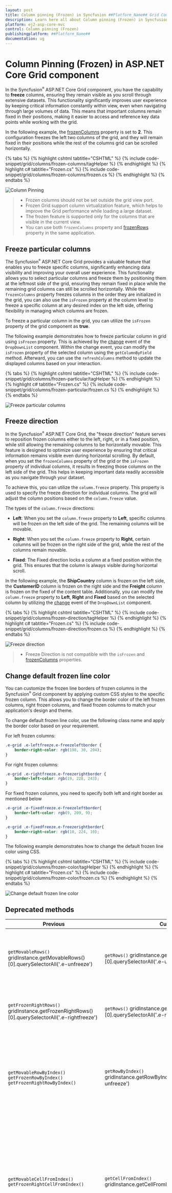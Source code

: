 ```yaml
---
layout: post
title: Column pinning (Frozen) in Syncfusion ##Platform_Name## Grid Component
description: Learn here all about Column pinning (Frozen) in Syncfusion ##Platform_Name## Grid component of Syncfusion Essential JS 2 and more.
platform: ej2-asp-core-mvc
control: Column pinning (Frozen)
publishingplatform: ##Platform_Name##
documentation: ug
---
```


# Column Pinning (Frozen) in ASP.NET Core Grid component

In the Syncfusion<sup style="font-size:70%">&reg;</sup> ASP.NET Core Grid component, you have the capability to **freeze** columns, ensuring they remain visible as you scroll through extensive datasets. This functionality significantly improves user experience by keeping critical information constantly within view, even when navigating through large volumes of data. This means that important columns remain fixed in their positions, making it easier to access and reference key data points while working with the grid.

In the following example, the [frozenColumns](https://help.syncfusion.com/cr/aspnetcore-js2/syncfusion.ej2.grids.grid.html#Syncfusion_EJ2_Grids_Grid_FrozenColumns) property is set to **2**. This configuration freezes the left two columns of the grid, and they will remain fixed in their positions while the rest of the columns grid can be scrolled horizontally.

{% tabs %}
{% highlight cshtml tabtitle="CSHTML" %}
{% include code-snippet/grid/columns/frozen-columns/tagHelper %}
{% endhighlight %}
{% highlight c# tabtitle="Frozen.cs" %}
{% include code-snippet/grid/columns/frozen-columns/frozen.cs %}
{% endhighlight %}
{% endtabs %}

![Column Pinning](../images/column-chooser/frozon.png)

> * Frozen columns should not be set outside the grid view port.
> * Frozen Grid support column virtualization feature, which helps to improve the Grid performance while loading a large dataset.
> * The frozen feature is supported only for the columns that are visible in the current view.
> * You can use both `frozenColumns` property and [frozenRows](https://help.syncfusion.com/cr/aspnetcore-js2/syncfusion.ej2.grids.grid.html#Syncfusion_EJ2_Grids_Grid_FrozenRows) property in the same application.

## Freeze particular columns

The Syncfusion<sup style="font-size:70%">&reg;</sup> ASP.NET Core Grid provides a valuable feature that enables you to freeze specific columns, significantly enhancing data visibility and improving your overall user experience. This functionality allows you to select particular columns and freeze them by positioning them at the leftmost side of the grid, ensuring they remain fixed in place while the remaining grid columns can still be scrolled horizontally. While the `frozenColumns` property freezes columns in the order they are initialized in the grid, you can also use the `isFrozen` property at the column level to freeze a specific column at any desired index on the left side, offering flexibility in managing which columns are frozen.

To freeze a particular column in the grid, you can utilize the `isFrozen` property of the grid component as **true**.

The following example demonstrates how to freeze particular column in grid using `isFrozen` property. This is achieved by the [change](https://help.syncfusion.com/cr/aspnetcore-js2/Syncfusion.EJ2.DropDowns.DropDownList.html#Syncfusion_EJ2_DropDowns_DropDownList_Change) event of the `DropDownList` component. Within the change event, you can modify the `isFrozen` property of the selected column using the `getColumnByField` method. Afterward, you can use the `refreshColumns` method to update the displayed columns based on your interaction.

{% tabs %}
{% highlight cshtml tabtitle="CSHTML" %}
{% include code-snippet/grid/columns/frozen-particular/tagHelper %}
{% endhighlight %}
{% highlight c# tabtitle="Frozen.cs" %}
{% include code-snippet/grid/columns/frozen-particular/frozen.cs %}
{% endhighlight %}
{% endtabs %}

![Freeze particular columns](../images/column-chooser/frozon-particular.png)

## Freeze direction

In the Syncfusion<sup style="font-size:70%">&reg;</sup> ASP.NET Core Grid, the "freeze direction" feature serves to reposition frozen columns either to the left, right, or in a fixed position, while still allowing the remaining columns to be horizontally movable. This feature is designed to optimize user experience by ensuring that critical information remains visible even during horizontal scrolling. By default, when you set the `frozenColumns` property of the grid or the `isFrozen` property of individual columns, it results in freezing those columns on the left side of the grid. This helps in keeping important data readily accessible as you navigate through your dataset.

To achieve this, you can utilize the `column.freeze` property. This property is used to specify the freeze direction for individual columns. The grid will adjust the column positions based on the `column.freeze` value.

The types of the `column.freeze` directions:

* **Left**: When you set the `column.freeze` property to **Left**, specific columns will be frozen on the left side of the grid. The remaining columns will be movable.

* **Right**: When you set the `column.freeze` property to **Right**, certain columns will be frozen on the right side of the grid, while the rest of the columns remain movable.

* **Fixed**: The Fixed direction locks a column at a fixed position within the grid. This ensures that the column is always visible during horizontal scroll.

In the following example, the **ShipCountry** column is frozen on the left side, the **CustomerID** column is frozen on the right side and the **Freight** column is frozen on the fixed of the content table. Additionally, you can modify the `column.freeze` property to **Left**, **Right** and **Fixed** based on the selected column by utilizing the [change](https://help.syncfusion.com/cr/aspnetcore-js2/Syncfusion.EJ2.DropDowns.DropDownList.html#Syncfusion_EJ2_DropDowns_DropDownList_Change) event of the `DropDownList` component.

{% tabs %}
{% highlight cshtml tabtitle="CSHTML" %}
{% include code-snippet/grid/columns/frozen-direction/tagHelper %}
{% endhighlight %}
{% highlight c# tabtitle="Frozen.cs" %}
{% include code-snippet/grid/columns/frozen-direction/frozen.cs %}
{% endhighlight %}
{% endtabs %}

![Freeze direction](../images/column-chooser/frozon-direction.png)

> * Freeze Direction is not compatible with the `isFrozen` and [frozenColumns](https://help.syncfusion.com/cr/aspnetcore-js2/syncfusion.ej2.grids.grid.html#Syncfusion_EJ2_Grids_Grid_FrozenColumns) properties.

## Change default frozen line color

You can customize the frozen line borders of frozen columns in the Syncfusion<sup style="font-size:70%">&reg;</sup> Grid component by applying custom CSS styles to the specific frozen column. This allows you to change the border color of the left frozen columns, right frozen columns, and fixed frozen columns to match your application's design and theme.

To change default frozen line color, use the following class name and apply the border color based on your requirement.

For left frozen columns: 

```css
.e-grid .e-leftfreeze.e-freezeleftborder {
    border-right-color: rgb(198, 30, 204);
}
```
For right frozen columns:

```css
.e-grid .e-rightfreeze.e-freezerightborder {
    border-left-color: rgb(19, 228, 243);
}
```
For fixed frozen columns, you need to specify both left and right border as mentioned below

```css
.e-grid .e-fixedfreeze.e-freezeleftborder{
    border-left-color: rgb(9, 209, 9); 
}

.e-grid .e-fixedfreeze.e-freezerightborder{
    border-right-color: rgb(10, 224, 10);
}
```
The following example demonstrates how to change the default frozen line color using CSS.

{% tabs %}
{% highlight cshtml tabtitle="CSHTML" %}
{% include code-snippet/grid/columns/frozen-color/tagHelper %}
{% endhighlight %}
{% highlight c# tabtitle="Frozen.cs" %}
{% include code-snippet/grid/columns/frozen-color/frozen.cs %}
{% endhighlight %}
{% endtabs %}

![Change default frozen line color](../images/column-chooser/frozon-color.png)

## Deprecated methods 

Previous | Current | Explanation 
 ---  | --- | --- 
`getMovableRows()` gridInstance.getMovableRows()[0].querySelectorAll('.e-unfreeze') | `getRows()` gridInstance.getRows()[0].querySelectorAll('.e-unfreeze') | The previous architecture used separate tables for left, right, and movable contents, returning only movable rows when calling the method, whereas the current architecture combines them into one table, returning all rows and introduces the `e-unfreeze` class for selecting movable rows
`getFrozenRightRows()` gridInstance.getFrozenRightRows()[0].querySelectorAll('.e-rightfreeze') | `getRows()` gridInstance.getRows()[0].querySelectorAll('.e-rightfreeze') | In the previous architecture, it returned only the table rows from the right freeze table, but in the current architecture, all rows of the entire table are returned, introducing the `e-rightfreeze` class for selecting right freeze rows. 
`getMovableRowByIndex()` <br> `getFrozenRowByIndex()` <br> `getFrozenRightRowByIndex()` | `getRowByIndex()` gridInstance.getRowByIndex(1).querySelectorAll('.e-unfreeze') | In the previous architecture, separate methods were used to select rows from different table sections, while in the current architecture, the `getMovableRowByIndex()`, `getFrozenRightRowByIndex()`, and `getFrozenRowByIndex()` methods now return the same table row based on the given index. Additionally, class names for table cells (td's) have been separated into `e-leftfreeze`, `e-unfreeze`, and `e-rightfreeze`, making it easier to customize cells within a row.
`getMovableCellFromIndex()` <br> `getFrozenRightCellFromIndex()` | `getCellFromIndex()` gridInstance.getCellFromIndex(1,1) | In the previous approach, the `getMovableCellFromIndex()` method was used to choose a specific cell within the movable table, and the `getFrozenRightCellFromIndex()` method was utilized to target a particular cell within the right freeze table. However, in the current architecture, you have the flexibility to select a specific cell in either the movable or right freeze table by using both the `getFrozenRightCellFromIndex()` and `getMovableCellFromIndex()` methods. This new method simplifies the process of selecting and retrieving specific cells within these tables, offering more versatility and convenience.
`getMovableDataRows()` <br> `getFrozenRightDataRows()` <br> `getFrozenDataRows()` | `getDataRows()` gridInstance.getDataRows()[0].querySelectorAll('.e-unfreeze') | In the previous approach, there were separate methods (`getMovableDataRows()`, `getFrozenRightDataRows()`, and `getFrozenDataRows()`) for obtaining viewport data rows from the freeze, movable, and right tables individually. However, in the new approach, these methods have been enhanced to return the entire viewport data rows for all sections together, simplifying data retrieval. You can now extract specific cells within these rows using selectors such as `e-leftfreeze` for the **left freeze**, `e-unfreeze` for the **movable**, and `e-rightfreeze` for the **right freeze** tables, providing greater flexibility in working with the data.
`getMovableColumnHeaderByIndex()` <br> `getFrozenRightColumnHeaderByIndex()` <br> `getFrozenLeftColumnHeaderByIndex()` | `getColumnHeaderByIndex()` gridInstance.getColumnHeaderByIndex(1) | In the previous architecture, the methods selected movable, right freeze, and left freeze headers separately. However, in the new approach, when using the `getMovableColumnHeaderByIndex()`, `getFrozenRightColumnHeaderByIndex()`, and `getFrozenLeftColumnHeaderByIndex()` methods, you will still obtain the same results as in the previous architecture.

> When a validation message is displayed in the frozen part (Left, Right, Fixed) of the table, scrolling is prevented until the validation message is cleared.

## Limitations

While freezing columns in the Syncfusion<sup style="font-size:70%">&reg;</sup> ASP.NET Core Grid provides enhanced visibility and scrolling capabilities, there are certain limitations to consider. The following features are not supported when using frozen columns:

* Detail Template
* Hierarchy Grid
* Autofill